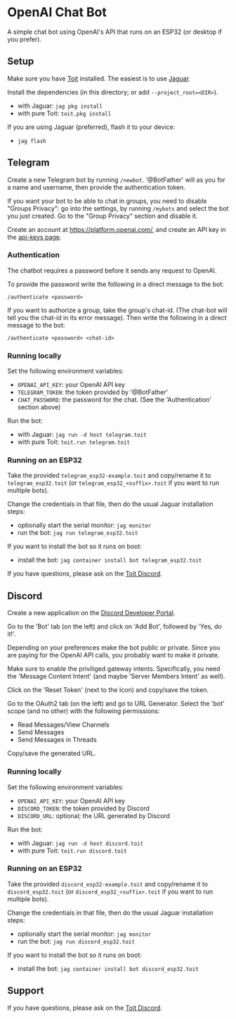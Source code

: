 # OpenAI Chat Bot

A simple chat bot using OpenAI's API that runs on an ESP32 (or
  desktop if you prefer).

## Setup
Make sure you have [Toit](toitlang.org) installed. The easiest is to use
  [Jaguar](https://github.com/toitlang/jaguar).

Install the dependencies (in this directory; or add `--project_root=<DIR>`).
- with Jaguar: `jag pkg install`
- with pure Toit: `toit.pkg install`

If you are using Jaguar (preferred), flash it to your device:
- `jag flash`


## Telegram
Create a new Telegram bot by running `/newbot`. '@BotFather' will as you
for a name and username, then provide the authentication token.

If you want your bot to be able to chat in groups, you need to disable
"Groups Privacy": go into the settings, by running `/mybots` and select
the bot you just created. Go to the "Group Privacy" section and disable
it.

Create an account at https://platform.openai.com/, and create an API key
in the [api-keys page](https://platform.openai.com/account/api-keys).

### Authentication
The chatbot requires a password before it sends any request to OpenAI.

To provide the password write the following in a direct message to the bot:
```
/authenticate <password>
```

If you want to authorize a group, take the group's chat-id. (The chat-bot
will tell you the chat-id in its error message). Then write the following
in a direct message to the bot:
```
/authenticate <password> <chat-id>
```

### Running locally
Set the following environment variables:
- `OPENAI_API_KEY`: your OpenAI API key
- `TELEGRAM_TOKEN`: the token provided by '@BotFather'
- `CHAT_PASSWORD`: the password for the chat. (See the 'Authentication'
  section above)

Run the bot:
- with Jaguar: `jag run -d host telegram.toit`
- with pure Toit: `toit.run telegram.toit`

### Running on an ESP32
Take the provided `telegram_esp32-example.toit` and copy/rename it to
`telegram_esp32.toit` (or `telegram_esp32_<suffix>.toit` if you want to
run multiple bots).

Change the credentials in that file, then do the usual Jaguar installation
steps:
* optionally start the serial monitor: `jag monitor`
* run the bot: `jag run telegram_esp32.toit`

If you want to install the bot so it runs on boot:
* install the bot: `jag container install bot telegram_esp32.toit`

If you have questions, please ask on the [Toit Discord](https://discord.gg/Q7Y9VQ5nh2).

## Discord
Create a new application on the [Discord Developer Portal](https://discord.com/developers/applications).

Go to the 'Bot' tab (on the left) and click on 'Add Bot', followed by 'Yes, do it!'.

Depending on your preferences make the bot public or private. Since you are
paying for the OpenAI API calls, you probably want to make it private.

Make sure to enable the priviliged gateway intents. Specifically, you need
the 'Message Content Intent' (and maybe 'Server Members Intent' as well).

Click on the 'Reset Token' (next to the Icon) and copy/save the token.

Go to the OAuth2 tab (on the left) and go to URL Generator. Select the
'bot' scope (and no other) with the following permissions:
- Read Messages/View Channels
- Send Messages
- Send Messages in Threads

Copy/save the generated URL.

### Running locally
Set the following environment variables:
- `OPENAI_API_KEY`: your OpenAI API key
- `DISCORD_TOKEN`: the token provided by Discord
- `DISCORD_URL`: optional; the URL generated by Discord

Run the bot:
- with Jaguar: `jag run -d host discord.toit`
- with pure Toit: `toit.run discord.toit`

### Running on an ESP32
Take the provided `discord_esp32-example.toit` and copy/rename it to
`discord_esp32.toit` (or `discord_esp32_<suffix>.toit` if you want to
run multiple bots).

Change the credentials in that file, then do the usual Jaguar installation
steps:
* optionally start the serial monitor: `jag monitor`
* run the bot: `jag run discord_esp32.toit`

If you want to install the bot so it runs on boot:
* install the bot: `jag container install bot discord_esp32.toit`

## Support
If you have questions, please ask on the [Toit Discord](https://discord.gg/Q7Y9VQ5nh2).
